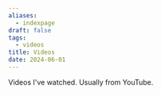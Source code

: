 ```yaml
---
aliases:
  - indexpage
draft: false
tags:
  - videos
title: Videos
date: 2024-06-01
---
```


Videos I've watched. Usually from YouTube.
